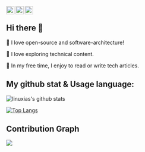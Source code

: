 <a href="https://www.instagram.com/seungha.son/">
  <img align="left" alt="Instagram" width="22px" src="https://raw.githubusercontent.com/hussainweb/hussainweb/main/icons/instagram.png" />
</a>
<a href="https://www.linkedin.com/in/seungha-son-a97a02b3/">
  <img align="left" alt="LinkedIN" width="22px" src="https://raw.githubusercontent.com/peterthehan/peterthehan/master/assets/linkedin.svg" />
</a>
<a href="https://sonseungha.tistory.com/">
  <img align="left" alt="Tistory" width="22px" src="https://w.namu.la/s/aec084b1eda1878b6aba5c6edba4950075de77d601abdef0894f59c164089a096c2dd305fc578a64f8519dd129f3aea87dc54660d52820a1b33c259f1295501c01de8755b6992f0ff2ad8f591937a8159ad27807aa79fbf8f82c10492c856546" />
</a>
<br>

## Hi there 👋

🔭 I love open-source and software-architecture! 

🌱 I love exploring technical content.

👯 In my free time, I enjoy to read or write tech articles.


## My github stat & Usage language:
![linuxias's github stats](https://github-readme-stats-git-masterrstaa-rickstaa.vercel.app/api?username=linuxias&show_icons=true&include_all_commits=true&theme=merko&count_private=true)

[![Top Langs](https://github-readme-stats-git-masterrstaa-rickstaa.vercel.app/api/top-langs/?username=linuxias&hide=javascript,css,html&layout=compact&theme=merko)](https://github.com/linuxias/github-readme-stats)

## Contribution Graph

![](https://activity-graph.herokuapp.com/graph?username=linuxias&theme=github&area=true&count_private=true)
